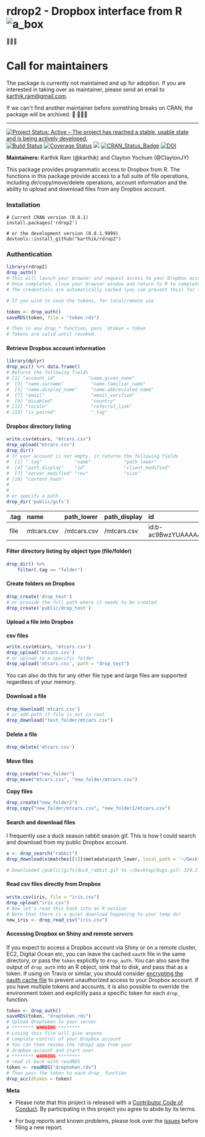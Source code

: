 # rdrop2 - Dropbox interface from R  ![a_box](docs/rdrop2-logo.png)  


🚨🚨🚨
# Call for maintainers

The package is currently not maintained and up for adoption. If you are interested in taking over as maintainer, please send an email to karthik.ram@gmail.com. 

If we can't find another maintainer before something breaks on CRAN, the package will be archived. 🙏
🚨🚨🚨


---


[![Project Status: Active – The project has reached a stable, usable state and is being actively developed.](http://www.repostatus.org/badges/latest/active.svg)](http://www.repostatus.org/#active)
 [![Build Status](https://travis-ci.org/karthik/rdrop2.svg)](https://travis-ci.org/karthik/rdrop2)  [![Coverage Status](https://coveralls.io./repos/karthik/rdrop2/badge.svg)](https://coveralls.io/r/karthik/rdrop2) [![](http://cranlogs.r-pkg.org/badges/rdrop2)](http://cran.rstudio.com/web/packages/rdrop2/index.html)  [![CRAN_Status_Badge](http://www.r-pkg.org/badges/version/rdrop2)](http://cran.r-project.org/web/packages/rdrop2) [![DOI](https://zenodo.org/badge/DOI/10.5281/zenodo.998912.svg)](https://doi.org/10.5281/zenodo.998912)

__Maintainers:__ Karthik Ram (@karthik) and Clayton Yochum (@ClaytonJY)


This package provides programmatic access to Dropbox from R. The functions in this package provide access to a full suite of file operations, including dir/copy/move/delete operations, account information and the ability to upload and download files from any Dropbox account.  


### Installation  


```
# Current CRAN version (0.8.1)
install.packages('rdrop2')

# or the development version (0.8.1.9999)
devtools::install_github("karthik/rdrop2")
```

### Authentication

```r
library(rdrop2)
drop_auth()
# This will launch your browser and request access to your Dropbox account. You will be prompted to log in if you aren't already logged in.
# Once completed, close your browser window and return to R to complete authentication. 
# The credentials are automatically cached (you can prevent this) for future use.

# If you wish to save the tokens, for local/remote use

token <- drop_auth()
saveRDS(token, file = "token.rds")

# Then in any drop_* function, pass `dtoken = token
# Tokens are valid until revoked.

```

#### Retrieve Dropbox account information

```r
library(dplyr)
drop_acc() %>% data.frame()
# Returns the following fields
# [1] "account_id"            "name.given_name"      
#  [3] "name.surname"          "name.familiar_name"   
#  [5] "name.display_name"     "name.abbreviated_name"
#  [7] "email"                 "email_verified"       
#  [9] "disabled"              "country"              
# [11] "locale"                "referral_link"        
# [13] "is_paired"             ".tag"        
```

#### Dropbox directory listing

```r
write.csv(mtcars, "mtcars.csv")
drop_upload("mtcars.csv")
drop_dir()
# If your account is not empty, it returns the following fields
#  [1] ".tag"            "name"            "path_lower"     
#  [4] "path_display"    "id"              "client_modified"
#  [7] "server_modified" "rev"             "size"           
# [10] "content_hash"   
#
# 
# or specify a path
drop_dir('public/gifs')
```

|.tag |name       |path_lower  |path_display |id                        |client_modified      |server_modified      |rev          | size|content_hash                                                     |
|:----|:----------|:-----------|:------------|:-------------------------|:--------------------|:--------------------|:------------|----:|:----------------------------------------------------------------|
|file |mtcars.csv |/mtcars.csv |/mtcars.csv  |id:b-ac9BwzYUAAAAAAAAAxFQ |2017-09-27T16:21:56Z |2017-09-27T16:21:57Z |691634207848 | 1783|8c00dcec5f3e6bf58a42dcf354f0d5199a43567e88a9d80291bd2b85f53a54a5 |

#### Filter directory listing by object type (file/folder)

```r
drop_dir() %>% 
    filter(.tag == "folder")
```

#### Create folders on Dropbox


```r
drop_create('drop_test')
# or provide the full path where it needs to be created
drop_create('public/drop_test')
```

#### Upload a file into Dropbox

__csv files__  
```r
write.csv(mtcars, 'mtcars.csv')
drop_upload('mtcars.csv')
# or upload to a specific folder
drop_upload('mtcars.csv', path = "drop_test")
```

You can also do this for any other file type and large files are supported regardless of your memory.


#### Download a file

```r
drop_download('mtcars.csv')
# or add path if file is not in root
drop_download("test_folder/mtcars.csv")
```

#### Delete a file

```r
drop_delete('mtcars.csv')
```

#### Move files

```r
drop_create("new_folder")
drop_move("mtcars.csv", "new_folder/mtcars.csv")
```

__Copy files__

```r
drop_create("new_folder2")
drop_copy("new_folder/mtcars.csv", "new_folder2/mtcars.csv")
```


#### Search and download files

I frequently use a duck season rabbit season gif. This is how I could search and download from my public Dropbox account. 

```r
x <- drop_search("rabbit")
drop_download(x$matches[[1]]$metadata$path_lower, local_path = '~/Desktop/bugs.gif')

# Downloaded /public/gifs/duck_rabbit.gif to ~/Desktop/bugs.gif: 329.2 Kb on disk
```

####  Read csv files directly from Dropbox

```r
write.csv(iris, file = "iris.csv")
drop_upload("iris.csv")
# Now let's read this back into an R session
# Note that there is a quiet download happening to your temp dir
new_iris <- drop_read_csv("iris.csv")
```

#### Accessing Dropbox on Shiny and remote servers

If you expect to access a Dropbox account via Shiny or on a remote cluster, EC2, Digital Ocean etc, you can leave the cached `oauth` file in the same directory, or pass the `token` explicitly to `drop_auth`. You can also save the output of `drop_auth` into an R object, sink that to disk, and pass that as a token. If using on Travis or similar, you should consider [encrypting the oauth cache file](http://docs.travis-ci.com/user/encrypting-files/) to prevent unauthorized access to your Dropbox account. If you have multiple tokens and accounts, it is also possible to override the environment token and explicitly pass a specific token for each `drop_` function.

```r
token <- drop_auth()
saveRDS(token, "droptoken.rds")
# Upload droptoken to your server
# ******** WARNING ********
# Losing this file will give anyone 
# complete control of your Dropbox account
# You can then revoke the rdrop2 app from your
# dropbox account and start over.
# ******** WARNING ********
# read it back with readRDS
token <- readRDS("droptoken.rds")
# Then pass the token to each drop_ function
drop_acc(dtoken = token)
```


__Meta__

* Please note that this project is released with a [Contributor Code of Conduct](CONDUCT.md). By participating in this project you agree to abide by its terms.

* For bug reports and known problems, please look over the [issues](https://github.com/karthik/rdrop2/issues) before filing a new report.
